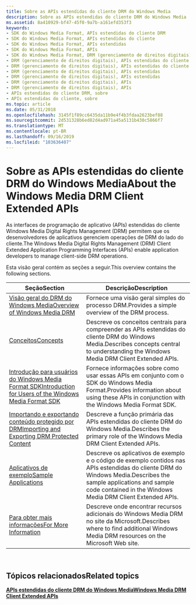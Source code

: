 ```yaml
---
title: Sobre as APIs estendidas do cliente DRM do Windows Media
description: Sobre as APIs estendidas do cliente DRM do Windows Media
ms.assetid: 8a410929-bf47-45f0-9a7b-a161efd353f3
keywords:
- SDK do Windows Media Format, APIs estendidas do cliente DRM
- SDK do Windows Media Format, APIs estendidas do cliente
- SDK do Windows Media Format, APIs estendidas
- SDK do Windows Media Format, APIs
- SDK do Windows Media Format, DRM (gerenciamento de direitos digitais)
- DRM (gerenciamento de direitos digitais), APIs estendidas do cliente
- DRM (gerenciamento de direitos digitais), APIs estendidas do cliente
- DRM (gerenciamento de direitos digitais), APIs estendidas
- DRM (gerenciamento de direitos digitais), APIs estendidas
- DRM (gerenciamento de direitos digitais), APIs
- DRM (gerenciamento de direitos digitais), APIs
- APIs estendidas do cliente DRM, sobre
- APIs estendidas do cliente, sobre
ms.topic: article
ms.date: 05/31/2018
ms.openlocfilehash: 3145f1f89cc6435da11b9e4f4b3fdaa2623bef88
ms.sourcegitcommit: 2d531328b6ed82d4ad971a45a5131b430c5866f7
ms.translationtype: MT
ms.contentlocale: pt-BR
ms.lasthandoff: 09/16/2019
ms.locfileid: "103636407"
---
```

# <a name="about-the-windows-media-drm-client-extended-apis"></a><span data-ttu-id="5cf22-116">Sobre as APIs estendidas do cliente DRM do Windows Media</span><span class="sxs-lookup"><span data-stu-id="5cf22-116">About the Windows Media DRM Client Extended APIs</span></span>

<span data-ttu-id="5cf22-117">As interfaces de programação de aplicativo (APIs) estendidas do cliente Windows Media Digital Rights Management (DRM) permitem que os desenvolvedores de aplicativos gerenciem operações de DRM do lado do cliente.</span><span class="sxs-lookup"><span data-stu-id="5cf22-117">The Windows Media Digital Rights Management (DRM) Client Extended Application Programming Interfaces (APIs) enable application developers to manage client-side DRM operations.</span></span>

<span data-ttu-id="5cf22-118">Esta visão geral contém as seções a seguir.</span><span class="sxs-lookup"><span data-stu-id="5cf22-118">This overview contains the following sections.</span></span>



| <span data-ttu-id="5cf22-119">Seção</span><span class="sxs-lookup"><span data-stu-id="5cf22-119">Section</span></span>                                                                                                              | <span data-ttu-id="5cf22-120">Descrição</span><span class="sxs-lookup"><span data-stu-id="5cf22-120">Description</span></span>                                                                                                |
|----------------------------------------------------------------------------------------------------------------------|------------------------------------------------------------------------------------------------------------|
| [<span data-ttu-id="5cf22-121">Visão geral do DRM do Windows Media</span><span class="sxs-lookup"><span data-stu-id="5cf22-121">Overview of Windows Media DRM</span></span>](overview-of-windows-media-drm.md)                                                   | <span data-ttu-id="5cf22-122">Fornece uma visão geral simples do processo DRM.</span><span class="sxs-lookup"><span data-stu-id="5cf22-122">Provides a simple overview of the DRM process.</span></span>                                                             |
| [<span data-ttu-id="5cf22-123">Conceitos</span><span class="sxs-lookup"><span data-stu-id="5cf22-123">Concepts</span></span>](drmconcepts.md)                                                                                          | <span data-ttu-id="5cf22-124">Descreve os conceitos centrais para compreender as APIs estendidas do cliente DRM do Windows Media.</span><span class="sxs-lookup"><span data-stu-id="5cf22-124">Describes concepts central to understanding the Windows Media DRM Client Extended APIs.</span></span>                    |
| [<span data-ttu-id="5cf22-125">Introdução para usuários do Windows Media Format SDK</span><span class="sxs-lookup"><span data-stu-id="5cf22-125">Introduction for Users of the Windows Media Format SDK</span></span>](introduction-for-users-of-the-windows-media-format-sdk.md) | <span data-ttu-id="5cf22-126">Fornece informações sobre como usar essas APIs em conjunto com o SDK do Windows Media Format.</span><span class="sxs-lookup"><span data-stu-id="5cf22-126">Provides information about using these APIs in conjunction with the Windows Media Format SDK.</span></span>              |
| [<span data-ttu-id="5cf22-127">Importando e exportando conteúdo protegido por DRM</span><span class="sxs-lookup"><span data-stu-id="5cf22-127">Importing and Exporting DRM Protected Content</span></span>](importing-and-exporting-drm-protected-content.md)                   | <span data-ttu-id="5cf22-128">Descreve a função primária das APIs estendidas do cliente DRM do Windows Media.</span><span class="sxs-lookup"><span data-stu-id="5cf22-128">Describes the primary role of the Windows Media DRM Client Extended APIs.</span></span>                                  |
| [<span data-ttu-id="5cf22-129">Aplicativos de exemplo</span><span class="sxs-lookup"><span data-stu-id="5cf22-129">Sample Applications</span></span>](drm-sample-applications.md)                                                                   | <span data-ttu-id="5cf22-130">Descreve os aplicativos de exemplo e o código de exemplo contidos nas APIs estendidas do cliente DRM do Windows Media.</span><span class="sxs-lookup"><span data-stu-id="5cf22-130">Describes the sample applications and sample code contained in the Windows Media DRM Client Extended APIs.</span></span> |
| [<span data-ttu-id="5cf22-131">Para obter mais informações</span><span class="sxs-lookup"><span data-stu-id="5cf22-131">For More Information</span></span>](drm-for-more-information.md)                                                                 | <span data-ttu-id="5cf22-132">Descreve onde encontrar recursos adicionais do Windows Media DRM no site da Microsoft.</span><span class="sxs-lookup"><span data-stu-id="5cf22-132">Describes where to find additional Windows Media DRM resources on the Microsoft Web site.</span></span>                  |



 

## <a name="related-topics"></a><span data-ttu-id="5cf22-133">Tópicos relacionados</span><span class="sxs-lookup"><span data-stu-id="5cf22-133">Related topics</span></span>

<dl> <dt>

[<span data-ttu-id="5cf22-134">**APIs estendidas do cliente DRM do Windows Media**</span><span class="sxs-lookup"><span data-stu-id="5cf22-134">**Windows Media DRM Client Extended APIs**</span></span>](windows-media-drm-client-extended-apis.md)
</dt> </dl>

 

 




